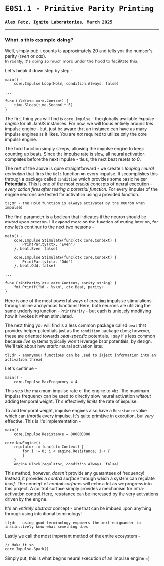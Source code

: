 # `E0S1.1 - Primitive Parity Printing`
### `Alex Petz, Ignite Laboratories, March 2025`

---

### What is this example doing?

Well, simply put: it counts to approximately 20 and tells you the number's parity (_even_ or _odd_).  
In reality, it's doing so much more under the hood to facilitate this.

Let's break it down step by step -

    main() -
	    core.Impulse.Loop(Hold, condition.Always, false)

    ...

    func Hold(ctx core.Context) {
        time.Sleep(time.Second * 5)
    }

The first thing you will find is `core.Impulse` - the globally available _impulse engine_ for all
JanOS instances.  For now, we will focus entirely around _this_ impulse engine - but, just be aware
that an instance can have as many impulse engines as it likes.  You are _not_ required to utilize
only the core impulse engine.

The hold function simply sleeps, allowing the impulse engine to keep counting up beats.  Since the impulse 
rate is slow, all neural activation completes before the next impulse - thus, the next beat resets to _0_.

The rest of the above is quite straightforward - we create a _looping neural activation_ that fires 
the `Hold` function on every impulse.  It accomplishes this through a package called `condition` which 
provides some basic helper **Potentials**.  This is one of the most _crucial_ concepts of neural 
execution - _every action fires after testing a potential function._  For every impulse of the engine 
neurons are tested for activation using a provided function.

    tl;dr - the Hold function is always activated by the neuron when impulsed

The final parameter is a boolean that indicates if the neuron should be _muted_ upon creation. I'll
expand more on the function of muting later on, for now let's continue to the next two neurons -

    main() -
        core.Impulse.Stimulate(func(ctx core.Context) {
            PrintParity(ctx, "Even")
        }, beat.Even, false)
    
        core.Impulse.Stimulate(func(ctx core.Context) {
            PrintParity(ctx, "Odd")
        }, beat.Odd, false)

    ...

    func PrintParity(ctx core.Context, parity string) {
        fmt.Printf("%d - %v\n", ctx.Beat, parity)
    }

Here is one of the most powerful ways of creating impulsive stimulations - through inline anonymous
functions!  Here, both neurons are utilizing the same underlying function - `PrintParity` - but each
is uniquely modifying how it invokes it when stimulated.

The next thing you will find is a less common package called `beat` that provides helper potentials
just as the `condition` package does; however, these are oriented towards _beat-specific_ potentials.
I say it's less common because _live_ systems typically won't leverage _beat_ potentials, by design.
We'll talk about how _static_ neural activation later.

    tl;dr - anonymous functions can be used to inject information into an activation thread

Let's continue -

    main() - 
        core.Impulse.MaxFrequency = 4

This sets the maximum impulse rate of the engine to `4hz`. The maximum impulse frequency can be used 
to directly slow neural activation _without_ adding temporal weight.  This effectively _limits_ the 
rate of impulse.

To add temporal weight, impulse engines also have a `Resistance` value which can _throttle_ 
every impulse.  It's quite primitive in execution, but _very_ effective.  This is it's implementation - 

	main() -
        core.Impulse.Resistance = 800000000

    core.NewEngine() -
        regulator := func(ctx Context) {
            for i := 0; i < engine.Resistance; i++ {
            }
        }
        engine.Block(regulator, condition.Always, false)

This method, however, _doesn't_ provide any guarantees of frequency!  Instead, it provides a _control
surface_ through which a system can regulate _itself_.  The concept of _control surfaces_ will
echo a lot as we progress into this project.  A control surface simply provides a mechanism for 
intra-activation control.  Here, resistance can be increased by the very activations driven by the engine.  

It's an _entirely abstract_ concept - one that can be imbued upon anything through using intentional terminology!

    tl;dr - using good terminology empowers the next enigmaneer to instinctively know what something does

Lastly we call the most important method of the entire ecosystem -

    // Make it so
    core.Impulse.Spark()

Simply put, this is what begins neural execution of an impulse engine =)